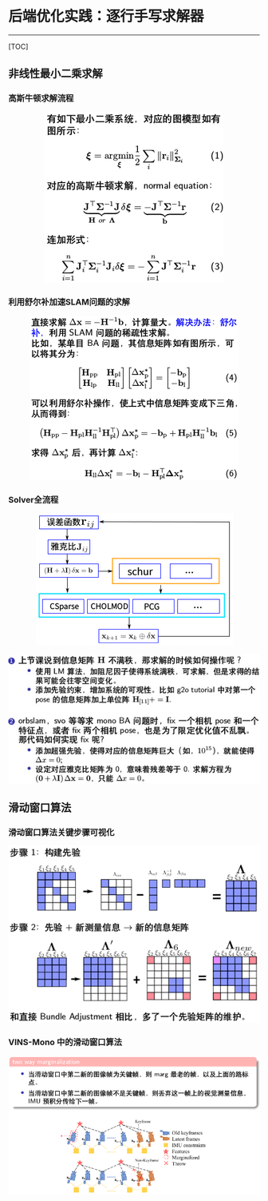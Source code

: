 # 后端优化实践：逐行手写求解器

-----

[TOC]

## 非线性最小二乘求解

### 高斯牛顿求解流程

<p align="center">
  <img src="images/ch05_01.png"/>
</p>

### 利用舒尔补加速SLAM问题的求解

<p align="center">
  <img src="images/ch05_02.png"/>
</p>

### Solver全流程

<p align="center">
  <img src="images/ch05_03.png"/>
</p>

<p align="center">
  <img src="images/ch05_04.jpg"/>
</p>

## 滑动窗口算法

### 滑动窗口算法关键步骤可视化

<p align="center">
  <img src="images/ch05_05.png"/>
</p>

### VINS-Mono 中的滑动窗口算法

<p align="center">
  <img src="images/ch05_06.png"/>
</p>
